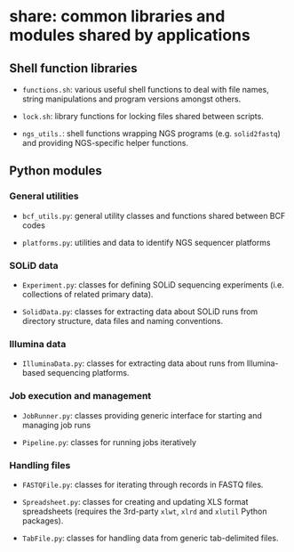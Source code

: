 share: common libraries and modules shared by applications
==========================================================

Shell function libraries
------------------------

*   `functions.sh`: various useful shell functions to deal with file names, string
     manipulations and program versions amongst others.

*   `lock.sh`: library functions for locking files shared between scripts.

*   `ngs_utils.`: shell functions wrapping NGS programs (e.g. `solid2fastq`) and
    providing NGS-specific helper functions.

Python modules
--------------

### General utilities ###

*   `bcf_utils.py`: general utility classes and functions shared between BCF codes

*   `platforms.py`: utilities and data to identify NGS sequencer platforms

### SOLiD data ###

*   `Experiment.py`: classes for defining SOLiD sequencing experiments (i.e. collections
    of related primary data).

*   `SolidData.py`: classes for extracting data about SOLiD runs from directory structure,
    data files and naming conventions.

### Illumina data ###

*   `IlluminaData.py`: classes for extracting data about runs from Illumina-based
    sequencing platforms.

### Job execution and management ###

*   `JobRunner.py`: classes providing generic interface for starting and managing job
    runs

*   `Pipeline.py`: classes for running jobs iteratively

### Handling files ###

*   `FASTQFile.py`: classes for iterating through records in FASTQ files.

*   `Spreadsheet.py`: classes for creating and updating XLS format spreadsheets (requires
    the 3rd-party `xlwt`, `xlrd` and `xlutil` Python packages).

*   `TabFile.py`: classes for handling data from generic tab-delimited files.
